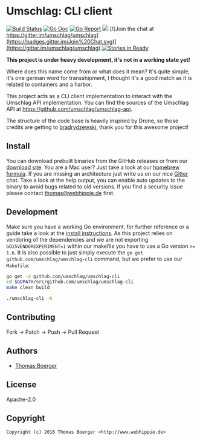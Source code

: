 # Umschlag: CLI client

[![Build Status](http://github.dronehippie.de/api/badges/umschlag/umschlag-cli/status.svg)](http://github.dronehippie.de/umschlag/umschlag-cli)
[![Go Doc](https://godoc.org/github.com/umschlag/umschlag-cli?status.svg)](http://godoc.org/github.com/umschlag/umschlag-cli)
[![Go Report](http://goreportcard.com/badge/github.com/umschlag/umschlag-cli)](http://goreportcard.com/report/github.com/umschlag/umschlag-cli)
[![](https://images.microbadger.com/badges/image/umschlag/umschlag-cli.svg)](http://microbadger.com/images/umschlag/umschlag-cli "Get your own image badge on microbadger.com")
[![Join the chat at https://gitter.im/umschlag/umschlag](https://badges.gitter.im/Join%20Chat.svg)](https://gitter.im/umschlag/umschlag)
[![Stories in Ready](https://badge.waffle.io/umschlag/umschlag-api.svg?label=ready&title=Ready)](http://waffle.io/umschlag/umschlag-api)

**This project is under heavy development, it's not in a working state yet!**

Where does this name come from or what does it mean? It's quite simple, it's one
german word for transshipment, I thought it's a good match as it is related to
containers and a harbor.

This project acts as a CLI client implementation to interact with the Umschlag
API implementation. You can find the sources of the Umschlag API at
https://github.com/umschlag/umschlag-api.

The structure of the code base is heavily inspired by Drone, so those credits
are getting to [bradrydzewski](https://github.com/bradrydzewski), thank you for
this awesome project!


## Install

You can download prebuilt binaries from the GitHub releases or from our
[download site](http://dl.webhippie.de/umschlag-cli). You are a Mac user? Just take
a look at our [homebrew formula](https://github.com/umschlag/homebrew-umschlag).
If you are missing an architecture just write us on our nice
[Gitter](https://gitter.im/umschlag/umschlag) chat. Take a look at the help
output, you can enable auto updates to the binary to avoid bugs related to old
versions. If you find a security issue please contact thomas@webhippie.de first.


## Development

Make sure you have a working Go environment, for further reference or a guide
take a look at the [install instructions](http://golang.org/doc/install.html).
As this project relies on vendoring of the dependencies and we are not
exporting `GO15VENDOREXPERIMENT=1` within our makefile you have to use a Go
version `>= 1.6`. It is also possible to just simply execute the
`go get github.com/umschlag/umschlag-cli` command, but we prefer to use our
`Makefile`:

```bash
go get -d github.com/umschlag/umschlag-cli
cd $GOPATH/src/github.com/umschlag/umschlag-cli
make clean build

./umschlag-cli -h
```


## Contributing

Fork -> Patch -> Push -> Pull Request


## Authors

* [Thomas Boerger](https://github.com/tboerger)


## License

Apache-2.0


## Copyright

```
Copyright (c) 2016 Thomas Boerger <http://www.webhippie.de>
```
